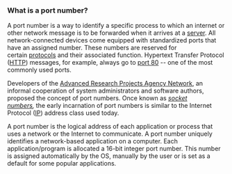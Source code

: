 ### What is a port number?

A port number is a way to identify a specific process to which an internet or other network message is to be forwarded when it arrives at a [server](https://whatis.techtarget.com/definition/server). All network-connected devices come equipped with standardized ports that have an assigned number. These numbers are reserved for certain [protocols](https://www.techtarget.com/searchnetworking/definition/protocol) and their associated function. Hypertext Transfer Protocol ([HTTP](https://whatis.techtarget.com/definition/HTTP-Hypertext-Transfer-Protocol)) messages, for example, always go to [port 80](https://www.techtarget.com/searchnetworking/definition/port-80) -- one of the most commonly used ports.

Developers of the [Advanced Research Projects Agency Network](https://www.techtarget.com/searchnetworking/definition/ARPANET), an informal cooperation of system administrators and software authors, proposed the concept of port numbers. Once known as *[socket numbers](https://www.techtarget.com/searchnetworking/answer/What-is-the-difference-between-a-port-and-a-socket),* the early incarnation of port numbers is similar to the Internet Protocol ([IP](https://www.techtarget.com/searchunifiedcommunications/definition/Internet-Protocol)) address class used today.

A port number is the logical address of each application or process that uses a network or the Internet to communicate. A port number uniquely identifies a network-based application on a computer. Each application/program is allocated a 16-bit integer port number. This number is assigned automatically by the OS, manually by the user or is set as a default for some popular applications.

